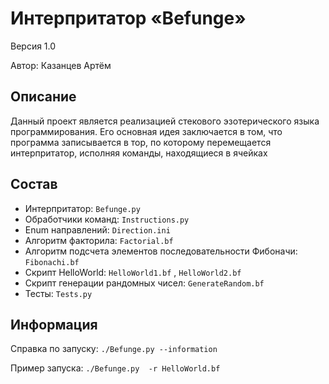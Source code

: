 # Интерпритатор «Befunge»
Версия 1.0

Автор: Казанцев Артём 

## Описание
Данный проект является реализацией стекового эзотерического
языка программирования. Его основная идея заключается в том, что
программа записывается в тор, по которому перемещается интерпритатор, исполняя
команды, находящиеся в ячейках


## Состав
* Интерпритатор: `Befunge.py`
* Обработчики команд: `Instructions.py`
* Enum направлений: `Direction.ini`
* Алгоритм факторила: `Factorial.bf`
* Алгоритм подсчета элементов последовательности Фибоначи: `Fibonachi.bf`
* Скрипт HelloWorld: `HelloWorld1.bf` , `HelloWorld2.bf`
* Скрипт генерации рандомных чисел: `GenerateRandom.bf` 
* Тесты: `Tests.py`


## Информация
Справка по запуску: `./Befunge.py --information`

Пример запуска: `./Befunge.py  -r HelloWorld.bf`






